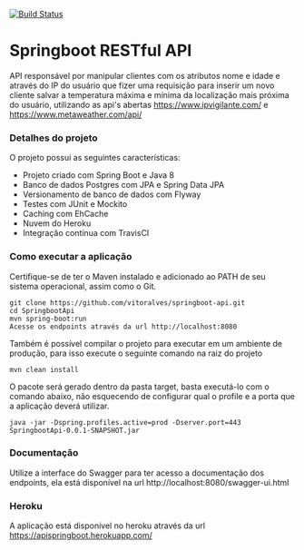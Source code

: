 [![Build Status](https://travis-ci.org/vitoralves/springboot-api.svg?branch=master)](https://travis-ci.org/vitoralves/springboot-api)

# Springboot RESTful API
API responsável por manipular clientes com os atributos nome e idade e através do IP do usuário que fizer uma requisição para inserir um novo cliente salvar a temperatura máxima e mínima da localização mais próxima do usuário, utilizando as api's abertas https://www.ipvigilante.com/ e https://www.metaweather.com/api/

### Detalhes do projeto
O projeto possui as seguintes características:
* Projeto criado com Spring Boot e Java 8
* Banco de dados Postgres com JPA e Spring Data JPA
* Versionamento de banco de dados com Flyway
* Testes com JUnit e Mockito
* Caching com EhCache
* Nuvem do Heroku
* Integração contínua com TravisCI
### Como executar a aplicação
Certifique-se de ter o Maven instalado e adicionado ao PATH de seu sistema operacional, assim como o Git.
```
git clone https://github.com/vitoralves/springboot-api.git
cd SpringbootApi
mvn spring-boot:run
Acesse os endpoints através da url http://localhost:8080
```

Também é possível compilar o projeto para executar em um ambiente de produção, para isso execute o seguinte comando na raiz do projeto

```
mvn clean install
```

O pacote será gerado dentro da pasta target, basta executá-lo com o comando abaixo, não esquecendo de configurar qual o profile e a porta que a aplicação deverá utilizar.

```
java -jar -Dspring.profiles.active=prod -Dserver.port=443 SpringbootApi-0.0.1-SNAPSHOT.jar
```
### Documentação
Utilize a interface do Swagger para ter acesso a documentação dos endpoints, ela está disponível na url http://localhost:8080/swagger-ui.html
### Heroku
A aplicação está disponível no heroku através da url https://apispringboot.herokuapp.com/
